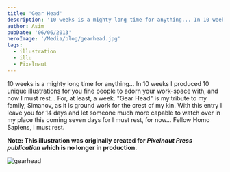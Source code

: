 ```yaml
---
title: 'Gear Head'
description: '10 weeks is a mighty long time for anything... In 10 weeks I produced 10 unique illustrations for you fine people to adorn your work-space with, and now I must rest...'
author: Asim
pubDate: '06/06/2013'
heroImage: '/Media/blog/gearhead.jpg'
tags:
  - illustration
  - illu
  - Pixelnaut
---
```


10 weeks is a mighty long time for anything... In 10 weeks I produced 10 unique illustrations for you fine people to adorn your work-space with, and now I must rest... For, at least, a week. "Gear Head" is my tribute to my family, Simanov, as it is ground work for the crest of my kin. With this entry I leave you for 14 days and let someone much more capable to watch over in my place this coming seven days for I must rest, for now... Fellow Homo Sapiens, I must rest.

**Note: This illustration was originally created for *Pixelnaut Press publication* which is no longer in production.**

![gearhead](/Media/blog/gearhead.jpg "gearhead")